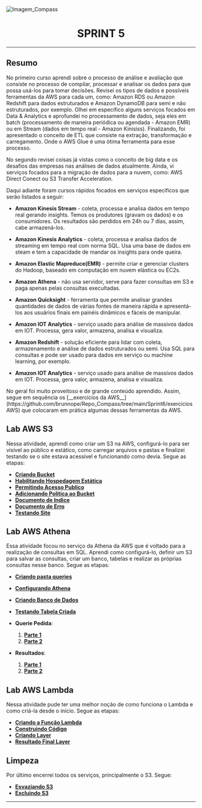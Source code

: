 ![Imagem_Compass](https://s3.sa-east-1.amazonaws.com/remotar-assets-prod/company-profile-covers/cl7god9gt00lx04wg4p2a93zt.jpg)

<div align="center">
  <h1>SPRINT 5</h1>
</div>
<hr>

## Resumo

<p>   No primeiro curso aprendi sobre o processo de análise e avaliação que consiste no processo de compilar, processar e analisar os dados para que possa usá-los para tomar decisões. Revisei os tipos de dados e possíveis ferramentas da AWS para cada um, como: Amazon RDS ou Amazon Redshift para dados estruturados e Amazon DynamoDB para semi e não estruturados, por exemplo. Olhei em específico alguns serviços focados em Data & Analytics e aprofundei no processamento de dados, seja eles em batch (processamento de maneira periódica ou agendada - Amazon EMR) ou em Stream (dados em tempo real - Amazon Kinisiss). Finalizando, foi apresentado o conceito de ETL que consiste na extração, transformação e carregamento. Onde o AWS Glue é uma ótima ferramenta para esse processo.
</p>
<p>
    No segundo revisei coisas já vistas como o conceito de big
data e os desafios das empresas nas análises de dados atualmente. Ainda, vi serviços focados para a migração de dados para a nuvem, como: AWS Direct Conect ou S3 Transfer Acceleration.
</p>
<p>
  Daqui adiante foram cursos rápidos focados em serviços
específicos que serão listados a seguir: 
</p>

* <p><b>Amazon Kinesis Stream</b> - coleta, processa e analisa dados em tempo real gerando insights. Temos os produtores (gravam os dados) e os consumidores. Os resultados são perdidos em 24h ou 7 dias, assim, cabe armazená-los.</p>

* <p><b>Amazon Kinesis Analytics</b> - coleta, processa e analisa dados de streaming em tempo real com norma SQL. Usa uma base de dados em steam e tem a capacidade de mandar os insights para onde queira.</p>

* <p><b>Amazon Elastic Mapreduce(EMR)</b> - permite criar e gerenciar clusters do Hadoop, baseado em computação em nuvem elástica ou EC2s.</p>

* <p><b>Amazon Athena</b> - não usa servidor, serve para fazer consultas em S3 e paga apenas pelas consultas execultadas.</p>

* <p><b>Amazon Quicksight</b> - ferramenta que permite analisar grandes quantidades de dados de várias fontes de maneira rápida e apresentá-los aos usuários finais em painéis dinâmicos e fáceis de manipular.</p>

* <p><b>Amazon IOT Analytics</b> - serviço usado para análise de massivos dados em IOT. Processa, gera valor, armazena, analisa e visualiza.</p>

* <p><b>Amazon Redshift</b> - solução eficiente para lidar com coleta, armazenamento e análise de dados estruturados ou semi. Usa SQL para consultas e pode ser usado para dados em serviço ou machine learning, por exemplo.</p>

* <p><b>Amazon IOT Analytics</b> - serviço usado para análise de massivos dados em IOT. Processa, gera valor, armazena, analisa e visualiza.</p>

<p>No geral foi muito proveitoso e de grande conteúdo aprendido. Assim, segue em sequência os [__exercícios da AWS__](https://github.com/brunnope/Repo_Compass/tree/main/Sprint6/exerciciosAWS) que colocaram em prática algumas dessas ferramentas da AWS.
</p>

## Lab AWS S3

<p>  Nessa atividade, aprendi como criar um S3 na AWS, configurá-lo para ser visível ao público e estático, como carregar arquivos e pastas e finalizei testando se o site estava acessível e funcionando como devia. Segue as etapas:</p>

* [__Criando Bucket__](https://github.com/brunnope/Repo_Compass/blob/main/Sprint6/exerciciosAWS/LabAWS_S3/etapas/bucketCriado.png)
* [__Habilitando Hospedagem Estática__](https://github.com/brunnope/Repo_Compass/blob/main/Sprint6/exerciciosAWS/LabAWS_S3/etapas/hospedagemEstatica.png)
* [__Permitindo Acesso Publico__](https://github.com/brunnope/Repo_Compass/blob/main/Sprint6/exerciciosAWS/LabAWS_S3/etapas/acessoPublico.png)
* [__Adicionando Politica ao Bucket__](https://github.com/brunnope/Repo_Compass/blob/main/Sprint6/exerciciosAWS/LabAWS_S3/etapas/politicaBucket.png)
* [__Documento de Indice__](https://github.com/brunnope/Repo_Compass/blob/main/Sprint6/exerciciosAWS/LabAWS_S3/etapas/documentoIndice.png)
* [__Documento de Erro__](https://github.com/brunnope/Repo_Compass/blob/main/Sprint6/exerciciosAWS/LabAWS_S3/etapas/documentoError.png)
* [__Testando Site__](https://github.com/brunnope/Repo_Compass/blob/main/Sprint6/exerciciosAWS/LabAWS_S3/etapas/testeSite.png)

## Lab AWS Athena

<p>  Essa atividade focou no serviço da Athena da AWS que é voltado para a realização de consultas em SQL. Aprendi como configurá-lo, definir um S3 para salvar as consultas, criar um banco, tabelas e realizar as próprias consultas nesse banco.
Segue as etapas: </p>

* [__Criando pasta queries__](https://github.com/brunnope/Repo_Compass/blob/main/Sprint6/exerciciosAWS/LabAWS_Athena/criandoPastaQueries.png)
* [__Configurando Athena__](https://github.com/brunnope/Repo_Compass/blob/main/Sprint6/exerciciosAWS/LabAWS_Athena/configuracaoAWSAthena.png)
* [__Criando Banco de Dados__](https://github.com/brunnope/Repo_Compass/blob/main/Sprint6/exerciciosAWS/LabAWS_Athena/criandoBancoDeDados.png)
* [__Testando Tabela Criada__](https://github.com/brunnope/Repo_Compass/blob/main/Sprint6/exerciciosAWS/LabAWS_Athena/criandoTabela.png)

* **Querie Pedida**:
  1. [__Parte 1__](https://github.com/brunnope/Repo_Compass/blob/main/Sprint6/exerciciosAWS/LabAWS_Athena/queriePedida.png)
  2. [__Parte 2__](https://github.com/brunnope/Repo_Compass/blob/main/Sprint6/exerciciosAWS/LabAWS_Athena/queriePedida2.png)
  
* **Resultados**:
  1. [__Parte 1__](https://github.com/brunnope/Repo_Compass/blob/main/Sprint6/exerciciosAWS/LabAWS_Athena/resultados.png)
  2. [__Parte 2__](https://github.com/brunnope/Repo_Compass/blob/main/Sprint6/exerciciosAWS/LabAWS_Athena/resultados2.png)

## Lab AWS Lambda

<p>  Nessa atividade pude ter uma melhor noção de como funciona o Lambda e como criá-la desde o início. Segue as etapas: </p>

* [__Criando a Função Lambda__](https://github.com/brunnope/Repo_Compass/blob/main/Sprint6/exerciciosAWS/LabAWS_Lambda/etapas/criandoFuncaoLambda.png)
* [__Construindo Código__](https://github.com/brunnope/Repo_Compass/blob/main/Sprint6/exerciciosAWS/LabAWS_Lambda/etapas/construindoCodigo.png)
* [__Criando Layer__](https://github.com/brunnope/Repo_Compass/blob/main/Sprint6/exerciciosAWS/LabAWS_Lambda/etapas/criandoLayer.png)
* [__Resultado Final Layer__](https://github.com/brunnope/Repo_Compass/blob/main/Sprint6/exerciciosAWS/LabAWS_Lambda/etapas/resultadoFinal.png)

## Limpeza

<p>  Por último encerrei todos os serviços, principalmente o S3. Segue: </p>

* [__Esvaziando S3__](https://github.com/brunnope/Repo_Compass/blob/main/Sprint6/exerciciosAWS/limpeza/esvaziandoBucket.png)
* [__Excluindo S3__](https://github.com/brunnope/Repo_Compass/blob/main/Sprint6/exerciciosAWS/limpeza/excluindo.png)
<hr>
